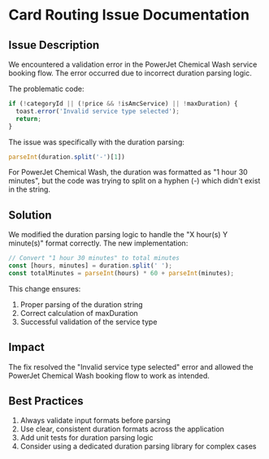 # Card Routing Issue Documentation

## Issue Description
We encountered a validation error in the PowerJet Chemical Wash service booking flow. The error occurred due to incorrect duration parsing logic.

The problematic code:
```javascript
if (!categoryId || (!price && !isAmcService) || !maxDuration) {
  toast.error('Invalid service type selected');
  return;
}
```

The issue was specifically with the duration parsing:
```javascript
parseInt(duration.split('-')[1])
```

For PowerJet Chemical Wash, the duration was formatted as "1 hour 30 minutes", but the code was trying to split on a hyphen (-) which didn't exist in the string.

## Solution
We modified the duration parsing logic to handle the "X hour(s) Y minute(s)" format correctly. The new implementation:

```javascript
// Convert "1 hour 30 minutes" to total minutes
const [hours, minutes] = duration.split(' ');
const totalMinutes = parseInt(hours) * 60 + parseInt(minutes);
```

This change ensures:
1. Proper parsing of the duration string
2. Correct calculation of maxDuration
3. Successful validation of the service type

## Impact
The fix resolved the "Invalid service type selected" error and allowed the PowerJet Chemical Wash booking flow to work as intended.

## Best Practices
1. Always validate input formats before parsing
2. Use clear, consistent duration formats across the application
3. Add unit tests for duration parsing logic
4. Consider using a dedicated duration parsing library for complex cases
